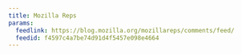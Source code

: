 ```yaml
---
title: Mozilla Reps
params:
  feedlink: https://blog.mozilla.org/mozillareps/comments/feed/
  feedid: f4597c4a7be74d91d4f5457e098e4664
---
```

